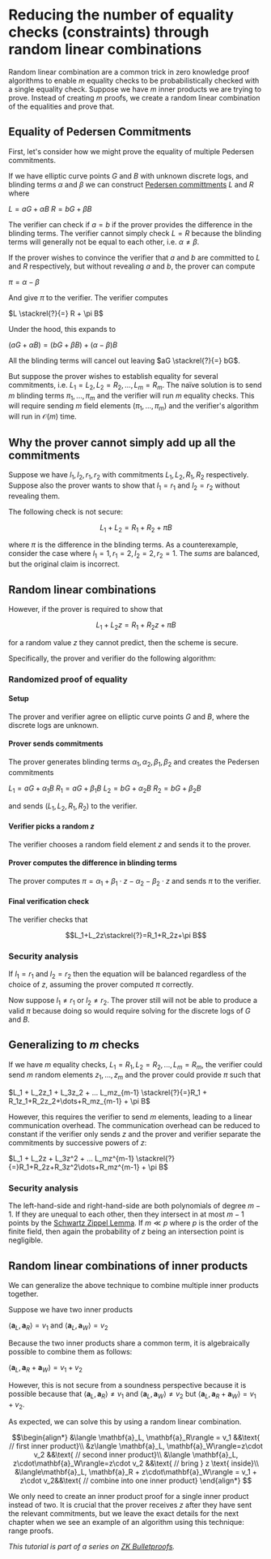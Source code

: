 # Reducing the number of equality checks (constraints) through random linear combinations

Random linear combination are a common trick in zero knowledge proof algorithms to enable $m$ equality checks to be probabilistically checked with a single equality check. Suppose we have $m$ inner products we are trying to prove. Instead of creating $m$ proofs, we create a random linear combination of the equalities and prove that.

## Equality of Pedersen Commitments
First, let's consider how we might prove the equality of multiple Pedersen commitments.

If we have elliptic curve points $G$ and $B$ with unknown discrete logs, and blinding terms $\alpha$ and $\beta$ we can construct [Pedersen committments](https://www.rareskills.io/post/pedersen-commitment) $L$ and $R$ where

$L = aG + \alpha B$
$R = bG + \beta B$

The verifier can check if $a = b$ if the prover provides the difference in the blinding terms. The verifier cannot simply check $L = R$ because the blinding terms will generally not be equal to each other, i.e. $\alpha \neq \beta$.

If the prover wishes to convince the verifier that $a$ and $b$ are committed to $L$ and $R$ respectively, but without revealing $a$ and $b$, the prover can compute

$\pi = \alpha - \beta$

And give $\pi$ to the verifier. The verifier computes

$L \stackrel{?}{=} R + \pi B$

Under the hood, this expands to

$(aG + \alpha B) = (bG + \beta B) + (\alpha - \beta) B$

All the blinding terms will cancel out leaving $aG \stackrel{?}{=} bG$.

But suppose the prover wishes to establish equality for several commitments, i.e. $L_1 = L_2, L_2 = R_2, ..., L_m = R_m$. The naïve solution is to send $m$ blinding terms $\pi_1,...,\pi_m$ and the verifier will run $m$ equality checks. This will require sending $m$ field elements ($\pi_1,...,\pi_m$) and the verifier's algorithm will run in $\mathcal{O}(m)$ time.

## Why the prover cannot simply add up all the commitments
Suppose we have $l_1, l_2, r_1, r_2$ with commitments $L_1, L_2, R_1, R_2$ respectively. Suppose also the prover wants to show that $l_1 = r_1$ and $l_2 = r_2$ without revealing them.

The following check is not secure:

$$L_1 + L_2 = R_1 + R_2 + \pi B$$

where $\pi$ is the difference in the blinding terms. As a counterexample, consider the case where $l_1 = 1, r_1 = 2, l_2 = 2, r_2 = 1$. The *sums* are balanced, but the original claim is incorrect.

## Random linear combinations
However, if the prover is required to show that

$$L_1 + L_2z = R_1 + R_2z + \pi B$$

for a random value $z$ they cannot predict, then the scheme is secure.

Specifically, the prover and verifier do the following algorithm:

### Randomized proof of equality
#### Setup
The prover and verifier agree on elliptic curve points $G$ and $B$, where the discrete logs are unknown.

#### Prover sends commitments
The prover generates blinding terms $\alpha_1, \alpha_2, \beta_1, \beta_2$ and creates the Pedersen commitments

$L_1 = aG + \alpha_1 B$
$R_1 = aG + \beta_1 B$
$L_2 = bG + \alpha_2 B$
$R_2 = bG + \beta_2 B$

and sends $(L_1, L_2, R_1, R_2)$ to the verifier.

#### Verifier picks a random $z$
The verifier chooses a random field element $z$ and sends it to the prover.

#### Prover computes the difference in blinding terms
The prover computes $\pi = \alpha_1+\beta_1\cdot z-\alpha_2-\beta_2\cdot z$ and sends $\pi$ to the verifier.

#### Final verification check
The verifier checks that

$$L_1+L_2z\stackrel{?}=R_1+R_2z+\pi B$$

### Security analysis
If $l_1 = r_1$ and $l_2 = r_2$ then the equation will be balanced regardless of the choice of $z$, assuming the prover computed $\pi$ correctly.

Now suppose $l_1\neq r_1$ or $l_2 \neq r_2$. The prover still will not be able to produce a valid $\pi$ because doing so would require solving for the discrete logs of $G$ and $B$.

## Generalizing to $m$ checks

If we have $m$ equality checks, $L_1 = R_1, L_2 = R_2, ..., L_m = R_m$, the verifier could send $m$ random elements $z_1,\dots,z_m$ and the prover could provide $\pi$ such that

$L_1 + L_2z_1 + L_3z_2 + ... L_mz_{m-1} \stackrel{?}{=}R_1 + R_1z_1+R_2z_2+\dots+R_mz_{m-1} + \pi B$

However, this requires the verifier to send $m$ elements, leading to a linear communication overhead. The communication overhead can be reduced to constant if the verifier only sends $z$ and the prover and verifier separate the commitments by successive powers of $z$:

$L_1 + L_2z + L_3z^2 + ... L_mz^{m-1} \stackrel{?}{=}R_1+R_2z+R_3z^2\dots+R_mz^{m-1} + \pi B$

### Security analysis
The left-hand-side and right-hand-side are both polynomials of degree $m-1$. If they are unequal to each other, then they intersect in at most $m-1$ points by the [Schwartz Zippel Lemma](https://www.rareskills.io/post/schwartz-zippel-lemma). If $m\ll p$ where $p$ is the order of the finite field, then again the probability of $z$ being an intersection point is negligible.

## Random linear combinations of inner products

We can generalize the above technique to combine multiple inner products together.
 
Suppose we have two inner products

$\langle \mathbf{a}_L, \mathbf{a}_R\rangle = v_1$ and $\langle \mathbf{a}_L, \mathbf{a}_W\rangle=v_2$

Because the two inner products share a common term, it is algebraically possible to combine them as follows:

$\langle\mathbf{a}_L, \mathbf{a}_R + \mathbf{a}_W\rangle = v_1 + v_2$

However, this is not secure from a soundness perspective because it is possible because that $\langle \mathbf{a}_L, \mathbf{a}_R\rangle \neq v_1$ and $\langle \mathbf{a}_L, \mathbf{a}_W\rangle\neq v_2$ but $\langle\mathbf{a}_L, \mathbf{a}_R + \mathbf{a}_W\rangle = v_1 + v_2$.

As expected, we can solve this by using a random linear combination.

$$\begin{align*}
&\langle \mathbf{a}_L, \mathbf{a}_R\rangle = v_1 &&\text{ // first inner product}\\
&z\langle \mathbf{a}_L, \mathbf{a}_W\rangle=z\cdot v_2 &&\text{ // second inner product}\\
&\langle \mathbf{a}_L, z\cdot\mathbf{a}_W\rangle=z\cdot v_2 &&\text{ // bring } z \text{ inside}\\
&\langle\mathbf{a}_L, \mathbf{a}_R + z\cdot\mathbf{a}_W\rangle = v_1 + z\cdot v_2&&\text{ // combine into one inner product}
\end{align*}
$$

We only need to create an inner product proof for a single inner product instead of two. It is crucial that the prover receives $z$ after they have sent the relevant commitments, but we leave the exact details for the next chapter when we see an example of an algorithm using this technique: range proofs.

*This tutorial is part of a series on [ZK Bulletproofs](rareskills.io/post/bulletproofs-zk).*
